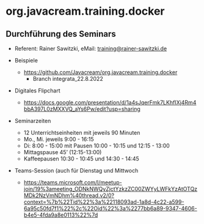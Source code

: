 # org.javacream.training.docker

## Durchführung des Seminars 
* Referent: Rainer Sawitzki, eMail: training@rainer-sawitzki.de

* Beispiele
  * https://github.com/Javacream/org.javacream.training.docker
    *  Branch integrata_22.8.2022
    
* Digitales Flipchart
  * https://docs.google.com/presentation/d/1a4sJqerFmk7LKhfIXj4Rm4bbA397L0zMXXVQ_aYs6Pw/edit?usp=sharing

* Seminarzeiten
  * 12 Unterrichtseinheiten mit jeweils 90 Minuten
  * Mo., Mi. jeweils 9:00 - 16:15
  * Di: 8:00 - 15:00 mit Pausen 10:00 - 10:15 und 12:15 - 13:00
  * Mittagspause 45’ (12:15-13:00)
  * Kaffeepausen 10:30 - 10:45 und 14:30 - 14:45
  
* Teams-Session (auch für Dienstag und Mittwoch
  * https://teams.microsoft.com/l/meetup-join/19%3ameeting_ODNkNWQyZjctYzkzZC00ZWYyLWFkYzAtOTQzMDk2NzVmNDhm%40thread.v2/0?context=%7b%22Tid%22%3a%22118093ad-1a8d-4c22-a599-6a95c50fd7f1%22%2c%22Oid%22%3a%2277bb6a89-9347-4606-b4e5-4fda9a8e0113%22%7d


